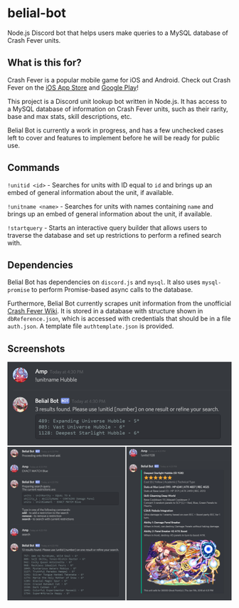 # belial-bot
Node.js Discord bot that helps users make queries to a MySQL database of Crash Fever units. 

## What is this for?
Crash Fever is a popular mobile game for iOS and Android. Check out Crash Fever on the [iOS App Store](https://itunes.apple.com/ca/app/crash-fever/id1146722894) and [Google Play](https://play.google.com/store/apps/details?id=com.wonderplanet.CrashFever)!

This project is a Discord unit lookup bot written in Node.js. It has access to a MySQL database of information on Crash Fever units, such as their rarity, base and max stats, skill descriptions, etc.

Belial Bot is currently a work in progress, and has a few unchecked cases left to cover and features to implement before he will be ready for public use.

## Commands
`!unitid <id>` - Searches for units with ID equal to `id` and brings up an embed of general information about the unit, if available.

`!unitname <name>` - Searches for units with names containing `name` and brings up an embed of general information about the unit, if available.

`!startquery` - Starts an interactive query builder that allows users to traverse the database and set up restrictions to perform a refined search with.

## Dependencies
Belial Bot has dependencies on `discord.js` and `mysql`. It also uses `mysql-promise` to perform Promise-based async calls to the database.

Furthermore, Belial Bot currently scrapes unit information from the unofficial [Crash Fever Wiki](https://cf-wiki.info/). It is stored in a database with structure shown in `dbReference.json`, which is accessed with credentials that should be in a file `auth.json`. A template file `authtemplate.json` is provided.

## Screenshots
![unitname command](screenshots/unitname.png)
![unitid and startquery commands](screenshots/12.png)